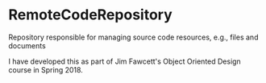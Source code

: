 # RemoteCodeRepository
Repository responsible for managing source code resources, e.g., files and documents

I have developed this as part of Jim Fawcett's Object Oriented Design course in Spring 2018.